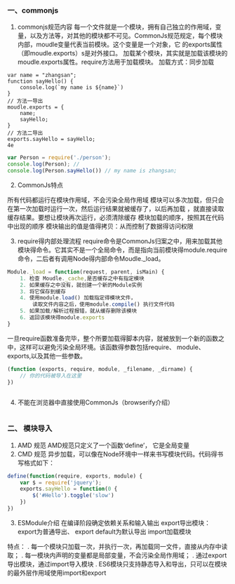 ### 一、commonjs

1. commonjs规范内容
每一个文件就是一个模块，拥有自己独立的作用域，变量，以及方法等，对其他的模块都不可见。CommonJs规范规定，每个模块内部，moudle变量代表当前模块。这个变量是一个对象，它
的exports属性（即moudle.exports）s是对外接口。
加载某个模块，其实就是加载该模块的moudle.exports属性。require方法用于加载模块。
加载方式：同步加载
```js{4}
var name = "zhangsan";
function sayHello() {
    console.log(`my name is ${name}`)
}
// 方法一导出
moudle.exports = {
    name;
    sayHello;
}
// 方法二导出
exports.sayHello = sayHello;
4e
```
```js
var Person = require('./person');
console.log(Person); // 
console.log(Person.sayHello()) // my name is zhangsan;
```

2. CommonJs特点

所有代码都运行在模块作用域，不会污染全局作用域
模块可以多次加载，但只会在第一次加载时运行一次，然后运行结果就被缓存了，以后再加载 ，就直接读取缓存结果。要想让模块再次运行，必须清除缓存
模块加载的顺序，按照其在代码中出现的顺序
模块输出的值是值得拷贝：从而控制了数据得访问权限

3. require得内部处理流程
require命令是CommonJs归案之中，用来加载其他模块得命令。它其实不是一个全局命令，而是指向当前模块得module.require命令，二后者有调用Node得内部命令Moudle._load。

```js
Module._load = function(request, parent, isMain) {
    1. 检查 Moudle._cache,是否缓存之中有指定模块
    2. 如果缓存之中没有，就创建一个新的Module实例
    3. 将它保存到缓存
    4. 使用module.load() 加载指定得模块文件，
        读取文件内容之后，使用module.compile() 执行文件代码
    5. 如果加载/解析过程报错，就从缓存删除该模块
    6. 返回该模块得module.exports
}
```

一旦require函数准备完毕，整个所要加载得脚本内容，就被放到一个新的函数之中，这样可以避免污染全局环境。该函数得参数包括require、 module、 exports,以及其他一些参数。


```js
(function (exports, require, module, _filename, _dirname) {
    // 你的代码被导入在这里
})



```
4. 不能在浏览器中直接使用CommonJs（browserify介绍）

``` js

```



### 二、 模块导入

1. AMD 规范
AMD规范只定义了一个函数‘define’， 它是全局变量
2. CMD 规范
异步加载，可以像在Node环境中一样来书写模块代码。代码得书写格式如下：

```js
define(function(require, exports, module) {
    var $ = require('jquery');
    exports.sayHello = function(0 {
        $('#Hello').toggle('slow')
    })
})
```

3. ESModule介绍
在编译阶段确定依赖关系和输入输出
export导出模块： export为普通导出、 export default为默认导出
import加载模块

特点：
. 每一个模块只加载一次，并执行一次，再加载同一文件，直接从内存中读取；
. 每一模块内声明的变量都是局部变量，不会污染全局作用域；
. 通过export导出模块，通过import导入模块
. ES6模块只支持静态导入和导出，只可以在模块的最外层作用域使用import和export


